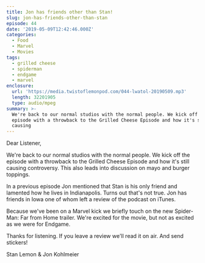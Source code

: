```yaml
---
title: Jon has friends other than Stan!
slug: jon-has-friends-other-than-stan
episode: 44
date: '2019-05-09T12:42:46.000Z'
categories:
  - Food
  - Marvel
  - Movies
tags:
  - grilled cheese
  - spiderman
  - endgame
  - marvel
enclosure:
  url: 'https://media.twistoflemonpod.com/044-lwatol-20190509.mp3'
  length: 32201905
  type: audio/mpeg
summary: >-
  We're back to our normal studios with the normal people. We kick off the
  episode with a throwback to the Grilled Cheese Episode and how it's still
  causing
---
```


Dear Listener,

We're back to our normal studios with the normal people. We kick off the episode with a throwback to the Grilled Cheese Episode and how it's still causing controversy. This also leads into discussion on mayo and burger toppings.

In a previous episode Jon mentioned that Stan is his only friend and lamented how he lives in Indianapolis. Turns out that's not true. Jon has friends in Iowa one of whom left a review of the podcast on iTunes.

Because we've been on a Marvel kick we briefly touch on the new Spider-Man: Far from Home trailer. We're excited for the movie, but not as excited as we were for Endgame.

Thanks for listening. If you leave a review we'll read it on air. And send stickers!

Stan Lemon & Jon Kohlmeier

